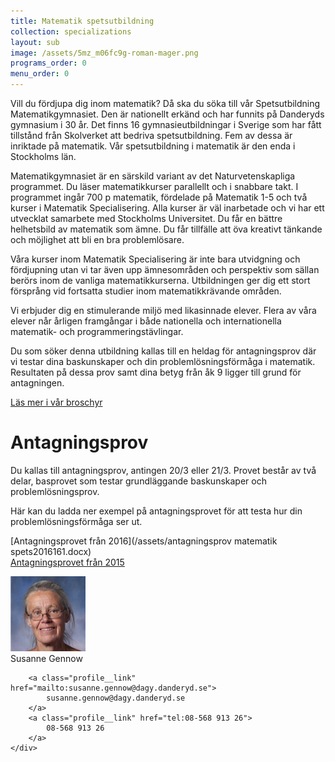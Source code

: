 ```yaml
---
title: Matematik spetsutbildning
collection: specializations
layout: sub
image: /assets/5mz_m06fc9g-roman-mager.png
programs_order: 0
menu_order: 0
---
```


Vill du fördjupa dig inom matematik? Då ska du söka till vår Spetsutbildning Matematikgymnasiet. Den är nationellt erkänd och har funnits på Danderyds gymnasium i 30 år. Det finns 16 gymnasieutbildningar i Sverige som har fått tillstånd från Skolverket att bedriva spetsutbildning. Fem av dessa är inriktade på matematik. Vår spetsutbildning i matematik är den enda i Stockholms län.

Matematikgymnasiet är en särskild variant av det Naturvetenskapliga programmet. Du läser matematikkurser parallellt och i snabbare takt. I programmet ingår 700 p matematik, fördelade på Matematik 1-5 och två kurser i Matematik Specialisering. Alla kurser är väl inarbetade och vi har ett utvecklat samarbete med Stockholms Universitet. Du får en bättre helhetsbild av matematik som ämne. Du får tillfälle att öva kreativt tänkande och möjlighet att bli en bra problemlösare.

Våra kurser inom Matematik Specialisering är inte bara utvidgning och fördjupning utan vi tar även upp ämnesområden och perspektiv som sällan berörs inom de vanliga matematikkurserna. Utbildningen ger dig ett stort försprång vid fortsatta studier inom matematikkrävande områden.

Vi erbjuder dig en stimulerande miljö med likasinnade elever. Flera av våra elever når årligen framgångar i både nationella och internationella matematik- och programmeringstävlingar.

Du som söker denna utbildning kallas till en heldag för antagningsprov där vi testar dina baskunskaper och din problemlösningsförmåga i matematik. Resultaten på dessa prov samt dina betyg från åk 9 ligger till grund för antagningen.

[Läs mer i vår broschyr](/assets/Matematikgymnasiet.pdf)

# Antagningsprov

Du kallas till antagningsprov, antingen 20/3 eller 21/3. Provet består av två delar, basprovet som testar grundläggande baskunskaper och problemlösningsprov.

Här kan du ladda ner exempel på antagningsprovet för att testa hur din problemlösningsförmåga ser ut.

[Antagningsprovet från 2016](/assets/antagningsprov matematik spets2016161.docx)
<br>
[Antagningsprovet från 2015](/assets/masint151.docx)

<div class="profile">
	<img class="profile__image" src="/assets/SGW.png" alt="Susanne Gennow">
	<div class="profile__info">
		<div class="profile__title">Susanne Gennow</div>

		<a class="profile__link" href="mailto:susanne.gennow@dagy.danderyd.se">
			susanne.gennow@dagy.danderyd.se
		</a>
		<a class="profile__link" href="tel:08-568 913 26">
			08-568 913 26
		</a>
	</div>
</div>
